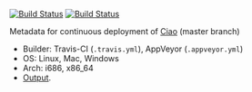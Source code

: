 [![Build Status](https://travis-ci.org/ciao-lang/ciao.CD.svg?branch=master)](https://travis-ci.org/ciao-lang/ciao.CD)
[![Build Status](https://ci.appveyor.com/api/projects/status/3i19dlbss9w9ectu?svg=true)](https://ci.appveyor.com/project/jfmc/ciao-cd)

Metadata for continuous deployment of
[Ciao](https://github.com/ciao-lang/ciao) (master branch)

 - Builder: Travis-CI (`.travis.yml`), AppVeyor (`.appveyor.yml`)
 - OS: Linux, Mac, Windows
 - Arch: i686, x86_64
 - [Output](https://bintray.com/ciao-lang/builds/ciao#files).
